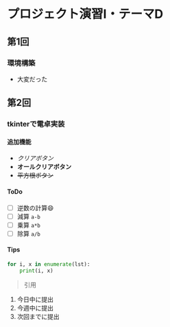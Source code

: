 # プロジェクト演習I・テーマD
## 第1回
### 環境構築
* 大変だった

## 第2回
### tkinterで電卓実装
#### 追加機能
- *クリアボタン*
- **オールクリアボタン**
- ~~平方根ボタン~~
#### ToDo
- [ ] 逆数の計算:smile:
- [ ] 減算 `a-b`
- [ ] 乗算 `a*b`
- [ ] 除算 `a/b`
#### Tips
```python
for i, x in enumerate(lst):
    print(i, x)
```
> 引用
1. 今日中に提出
1. 今週中に提出
1. 次回までに提出
